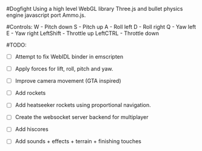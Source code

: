 #Dogfight
Using a high level WebGL library Three.js and bullet physics engine javascript port Ammo.js.

#Controls:
W - Pitch down
S - Pitch up
A - Roll left
D - Roll right
Q - Yaw left
E - Yaw right
LeftShift - Throttle up
LeftCTRL - Throttle down

#TODO:
- [ ] Attempt to fix WebIDL binder in emscripten
- [ ] Apply forces for lift, roll, pitch and yaw.
- [ ] Improve camera movement (GTA inspired)
- [ ] Add rockets
- [ ] Add heatseeker rockets using proportional navigation.
- [ ] Create the websocket server backend for multiplayer
- [ ] Add hiscores
- [ ] Add sounds + effects + terrain + finishing touches


